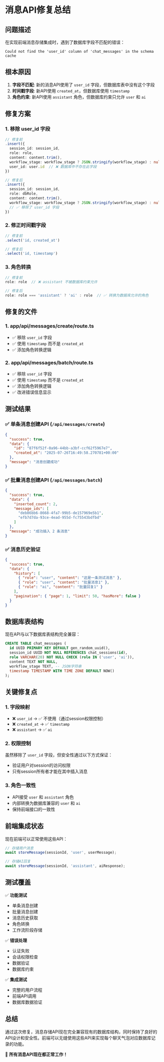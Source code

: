 # 消息API修复总结

## 问题描述

在实现前端消息存储集成时，遇到了数据库字段不匹配的错误：
```
Could not find the 'user_id' column of 'chat_messages' in the schema cache
```

## 根本原因

1. **字段不匹配**: 新的消息API使用了 `user_id` 字段，但数据库表中没有这个字段
2. **时间戳字段**: 新API使用 `created_at`，但数据库使用 `timestamp`
3. **角色约束**: 新API使用 `assistant` 角色，但数据库约束只允许 `user` 和 `ai`

## 修复方案

### 1. **移除 user_id 字段**
```typescript
// 修复前
.insert({
  session_id: session_id,
  role: role,
  content: content.trim(),
  workflow_stage: workflow_stage ? JSON.stringify(workflow_stage) : null,
  user_id: user.id  // ❌ 数据库中不存在此字段
})

// 修复后
.insert({
  session_id: session_id,
  role: dbRole,
  content: content.trim(),
  workflow_stage: workflow_stage ? JSON.stringify(workflow_stage) : null,
  // ✅ 移除了 user_id 字段
})
```

### 2. **修正时间戳字段**
```typescript
// 修复前
.select('id, created_at')

// 修复后
.select('id, timestamp')
```

### 3. **角色转换**
```typescript
// 修复前
role: role  // ❌ assistant 不被数据库约束允许

// 修复后
role: role === 'assistant' ? 'ai' : role  // ✅ 转换为数据库允许的角色
```

## 修复的文件

### 1. **app/api/messages/create/route.ts**
- ✅ 移除 `user_id` 字段
- ✅ 使用 `timestamp` 而不是 `created_at`
- ✅ 添加角色转换逻辑

### 2. **app/api/messages/batch/route.ts**
- ✅ 移除 `user_id` 字段
- ✅ 使用 `timestamp` 而不是 `created_at`
- ✅ 添加角色转换逻辑
- ✅ 改进错误信息显示

## 测试结果

### ✅ **单条消息创建API** (`/api/messages/create`)
```json
{
  "success": true,
  "data": {
    "id": "87f6f52f-0a96-44bb-a3bf-ccf62f5967e7",
    "created_at": "2025-07-26T16:49:58.270781+00:00"
  },
  "message": "消息创建成功"
}
```

### ✅ **批量消息创建API** (`/api/messages/batch`)
```json
{
  "success": true,
  "data": {
    "inserted_count": 2,
    "message_ids": [
      "deb86bb6-8668-4fa7-99b5-de157969e5b1",
      "efb7d7da-93ce-4ead-955d-fc75543bdfbd"
    ]
  },
  "message": "成功插入 2 条消息"
}
```

### ✅ **消息历史验证**
```json
{
  "success": true,
  "data": {
    "history": [
      { "role": "user", "content": "这是一条测试消息" },
      { "role": "user", "content": "批量消息1" },
      { "role": "ai", "content": "批量回复1" }
    ],
    "pagination": { "page": 1, "limit": 50, "hasMore": false }
  }
}
```

## 数据库表结构

现在API与以下数据库表结构完全兼容：

```sql
CREATE TABLE chat_messages (
  id UUID PRIMARY KEY DEFAULT gen_random_uuid(),
  session_id UUID NOT NULL REFERENCES chat_sessions(id),
  role VARCHAR(20) NOT NULL CHECK (role IN ('user', 'ai')),
  content TEXT NOT NULL,
  workflow_stage TEXT, -- JSON字符串
  timestamp TIMESTAMP WITH TIME ZONE DEFAULT NOW()
);
```

## 关键修复点

### 1. **字段映射**
- ❌ `user_id` → ✅ 不使用（通过session权限控制）
- ❌ `created_at` → ✅ `timestamp`
- ❌ `assistant` → ✅ `ai`

### 2. **权限控制**
虽然移除了 `user_id` 字段，但安全性通过以下方式保证：
- 验证用户对session的访问权限
- 只有session所有者才能在其中插入消息

### 3. **角色一致性**
- API接受 `user` 和 `assistant` 角色
- 内部转换为数据库兼容的 `user` 和 `ai`
- 保持前端接口的一致性

## 前端集成状态

现在前端可以正常使用这些API：

```javascript
// 存储用户消息
await storeMessage(sessionId, 'user', userMessage);

// 存储AI回复
await storeMessage(sessionId, 'assistant', aiResponse);
```

## 测试覆盖

✅ **功能测试**
- 单条消息创建
- 批量消息创建
- 消息历史获取
- 角色转换
- 工作流阶段存储

✅ **错误处理**
- 认证失败
- 会话权限检查
- 数据验证
- 数据库约束

✅ **集成测试**
- 完整的用户流程
- 前端API调用
- 数据库数据验证

## 总结

通过这次修复，消息存储API现在完全兼容现有的数据库结构，同时保持了良好的API设计和安全性。前端可以无缝使用这些API来实现每个聊天气泡对应数据库记录的功能。

🎉 **所有消息API现在都正常工作！**